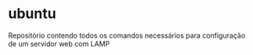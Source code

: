 # ubuntu
Repositório contendo todos os comandos necessários para configuração de um servidor web com LAMP
